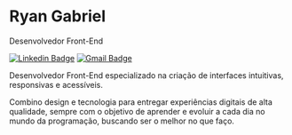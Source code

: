 # Ryan Gabriel

Desenvolvedor Front-End

[![Linkedin Badge](https://img.shields.io/badge/Ryan_Gabriel-2b79ff?style=flat-square&logo=linkedin&logoColor=white)](https://www.linkedin.com/in/ryangabr)
[![Gmail Badge](https://img.shields.io/badge/ryanalexandregabriel%40gmail.com-2b79ff?style=flat-square&logoColor=00875f&link=mailto%3Aryanalexandregabriel%40gmail.com
)]()

Desenvolvedor Front-End especializado na criação de interfaces intuitivas, responsivas e acessíveis.

Combino design e tecnologia para entregar experiências digitais de alta qualidade, sempre com o objetivo de aprender e evoluir a cada dia no mundo da programação, buscando ser o melhor no que faço.
